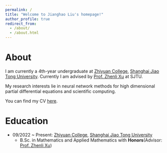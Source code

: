 ```yaml
---
permalink: /
title: "Welcome to Jianghao Liu's homepage!"
author_profile: true
redirect_from: 
  - /about/
  - /about.html
---
```


About
======
I am currently a 4th-year undergraduate at [Zhiyuan College](https://en.zhiyuan.sjtu.edu.cn), [Shanghai Jiao Tong University](https://en.sjtu.edu.cn). Currently I am advised by [Prof. Zhenli Xu](https://math.sjtu.edu.cn/faculty/xuzl/) at SJTU.


My research interests lie in neural network methods for high dimensional partial differential equations and scientific computing.

You can find my CV [here](../assets/CV.pdf).


Education
====
- 09/2022 ~ Present: [Zhiyuan College](https://en.zhiyuan.sjtu.edu.cn), [Shanghai Jiao Tong University](https://en.sjtu.edu.cn)
  - B.Sc. in Mathematics and Applied Mathematics with **Honors**(Advisor: [Prof. Zhenli Xu](https://math.sjtu.edu.cn/faculty/xuzl/))


